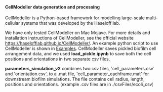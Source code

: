 #### CellModeller data generation and processing

CellModeller is a Python-based framework for modelling large-scale multi-cellular systems that was developed by the Haseloff lab.

We have only tested CellModeller on Mac Mojave. For more details and installation instructions of CellModeller, see the official website https://haselofflab.github.io/CellModeller/. An example python script to use CellModeller is shown in <u>Examples</u>. CellModeller saves pickled biofilm cell arrangement data, and we used **load_pickle.ipynb** to save both the cell positions and orientations in two separate csv files. 

**parameters_simulation_v2** combines two csv files, 'cell_parameters.csv' and 'orientation.csv', to a .mat file, 'cell_parameter_eachframe.mat' for downstream biofilm simulations. The file contains cell radius, length, positions and orientations. (example .csv files are in ./csvFiles/ecoli_csv)

